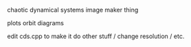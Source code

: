 chaotic dynamical systems image maker thing

plots orbit diagrams

edit cds.cpp to make it do other stuff / change resolution / etc.
